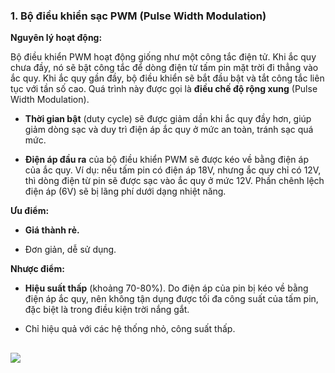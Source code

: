 ### 1. Bộ điều khiển sạc PWM (Pulse Width Modulation)

**Nguyên lý hoạt động:**

Bộ điều khiển PWM hoạt động giống như một công tắc điện tử. Khi ắc quy chưa đầy, nó sẽ bật công tắc để dòng điện từ tấm pin mặt trời đi thẳng vào ắc quy. Khi ắc quy gần đầy, bộ điều khiển sẽ bắt đầu bật và tắt công tắc liên tục với tần số cao. Quá trình này được gọi là **điều chế độ rộng xung** (Pulse Width Modulation).

- **Thời gian bật** (duty cycle) sẽ được giảm dần khi ắc quy đầy hơn, giúp giảm dòng sạc và duy trì điện áp ắc quy ở mức an toàn, tránh sạc quá mức.
    
- **Điện áp đầu ra** của bộ điều khiển PWM sẽ được kéo về bằng điện áp của ắc quy. Ví dụ: nếu tấm pin có điện áp 18V, nhưng ắc quy chỉ có 12V, thì dòng điện từ pin sẽ được sạc vào ắc quy ở mức 12V. Phần chênh lệch điện áp (6V) sẽ bị lãng phí dưới dạng nhiệt năng.
    

**Ưu điểm:**

- **Giá thành rẻ.**
    
- Đơn giản, dễ sử dụng.
    

**Nhược điểm:**

- **Hiệu suất thấp** (khoảng 70-80%). Do điện áp của pin bị kéo về bằng điện áp ắc quy, nên không tận dụng được tối đa công suất của tấm pin, đặc biệt là trong điều kiện trời nắng gắt.
    
- Chỉ hiệu quả với các hệ thống nhỏ, công suất thấp.

![](https://res.cloudinary.com/dcqf82eor/image/upload/f_auto/v1758620111/civil%203D/mqcutltmf4eanipthelr.png)
---
